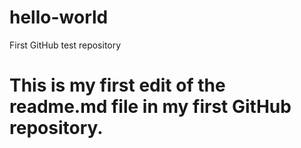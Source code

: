 # hello-world
First GitHub test repository

# This is my first edit of the readme.md file in my first GitHub repository.
